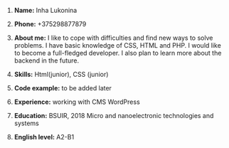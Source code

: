 1. **Name:** Inha Lukonina

2. **Phone:** +375298877879

3. **About me:** I like to cope with difficulties and find new ways to solve problems. I have basic knowledge of CSS, HTML and PHP. I would like to become a full-fledged developer. I also plan to learn more about the backend in the future.

4. **Skills:** Html(junior), CSS (junior)

5. **Code example:** to be added later

6. **Experience:** working with CMS WordPress

7. **Education:** BSUIR, 2018 Micro and nanoelectronic technologies and systems

8. **English level:** А2-B1

